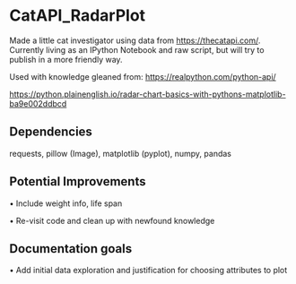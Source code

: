 # CatAPI_RadarPlot
Made a little cat investigator using data from https://thecatapi.com/. Currently living as an IPython Notebook and raw script, but will try to publish in a more friendly way.

Used with knowledge gleaned from:
https://realpython.com/python-api/ 

https://python.plainenglish.io/radar-chart-basics-with-pythons-matplotlib-ba9e002ddbcd

## Dependencies
requests, pillow (Image), matplotlib (pyplot), numpy, pandas


## Potential Improvements
• Include weight info, life span

• Re-visit code and clean up with newfound knowledge

## Documentation goals
• Add initial data exploration and justification for choosing attributes to plot
